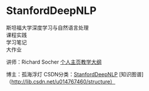 # StanfordDeepNLP
斯坦福大学深度学习与自然语言处理<br>
课程实践<br>
学习笔记<br>
大作业<br>
 
讲师：Richard Socher [个人主页](http://www.socher.org/)[教学大纲](http://web.stanford.edu/class/cs224n/syllabus.html)

博主：孤海浮灯 CSDN分类：[StanfordDeepNLP](http://blog.csdn.net/u014767460) [知识图谱]（http://lib.csdn.net/u014767460/structure）
